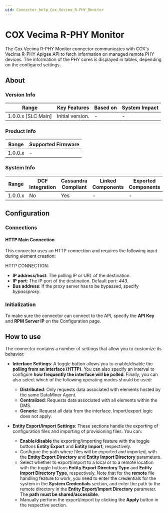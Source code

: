 ```yaml
---
uid: Connector_help_Cox_Vecima_R-PHY_Monitor
---
```


# COX Vecima R-PHY Monitor

The Cox Vecima R-PHY Monitor connector communicates with COX's Vecima R-PHY Apigee API to fetch information on managed remote PHY devices. The information of the PHY cores is displayed in tables, depending on the configured settings.

## About

### Version Info

| Range                | Key Features     | Based on     | System Impact     |
|----------------------|------------------|--------------|-------------------|
| 1.0.0.x [SLC Main]   | Initial version. | -            | -                 |

### Product Info

| Range     | Supported Firmware     |
|-----------|------------------------|
| 1.0.0.x   | -                      |

### System Info

| Range     | DCF Integration     | Cassandra Compliant     | Linked Components     | Exported Components     |
|-----------|---------------------|-------------------------|-----------------------|-------------------------|
| 1.0.0.x   | No                  | Yes                     | -                     | -                       |

## Configuration

### Connections

#### HTTP Main Connection

This connector uses an HTTP connection and requires the following input during element creation:

HTTP CONNECTION:

- **IP address/host**: The polling IP or URL of the destination.
- **IP port**: The IP port of the destination. Default port: *443*.
- **Bus address**: If the proxy server has to be bypassed, specify *bypassproxy*.

### Initialization

To make sure the connector can connect to the API, specify the **API Key** and **RPM Server IP** on the Configuration page.

## How to use

The connector contains a number of settings that allow you to customize its behavior:

- **Interface Settings**: A toggle button allows you to enable/disable the **polling from an interface (HTTP)**. You can also specify an interval to configure **how frequently the interface will be polled**. Finally, you can also select which of the following operating modes should be used:

  - **Distributed**: Only requests data associated with elements hosted by the same DataMiner Agent.
  - **Centralized**: Requests data associated with all elements within the DMS.
  - **Generic**: Request all data from the interface. Import/export logic does not apply.

- **Entity Export/Import Settings**: These sections handle the exporting of configuration files and importing of provisioning files.
  You can:

  - **Enable/disable** the exporting/importing feature with the toggle buttons **Entity Export** and **Entity Import**, respectively.
  - Configure the path where files will be exported and imported, with the **Entity Export Directory** and **Entity Import Directory** parameters.
  - Select whether to export/import to a local or to a remote location with the toggle buttons **Entity Export Directory Type** and **Entity Import Directory Type**, respectively.
    Note that for the **remote** file handling feature to work, you need to enter the credentials for the system in the **System Credentials** section, and enter the path to the remote directory in the **Entity Export/Import Directory** parameter. The **path** **must be shared/accessible**.
  - Manually perform the export/import by clicking the **Apply** button in the respective section.
